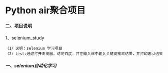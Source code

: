 # Python air聚合项目

#### 二、项目说明
1、selenium_study
```
（1）说明：selenium 学习项目
（2）test:通过打开浏览器，访问百度，并在输入框中输入关键词搜索结果，并打印返回结果

```


##### 一、selenium自动化学习


